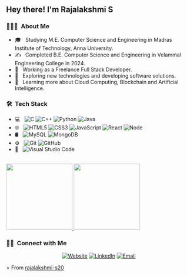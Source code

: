 <h2> Hey there! I'm Rajalakshmi S</h2>

<h3> 👨🏻‍💻 &nbsp;About Me </h3>

- 🎓 &nbsp; Studying M.E. Computer Science and Engineering in Madras Institute of Technology, Anna University.
- ✍️ &nbsp; Completed B.E. Computer Science and Engineering in Velammal Engineering College in 2024.
- 💼 &nbsp; Working as a Freelance Full Stack Developer.
- 🤔 &nbsp; Exploring new technologies and developing software solutions.
- 🌱 &nbsp; Learning more about Cloud Computing, Blockchain and Artificial Intelligence.

<h3> 🛠 &nbsp;Tech Stack</h3>

- 💻 &nbsp;
  ![C](https://img.shields.io/badge/C-A8B9CC?style=flat&logo=c&logoColor=white)
  ![C++](https://img.shields.io/badge/C%2B%2B-00599C?style=flat&logo=c%2B%2B&logoColor=white)
  ![Python](https://img.shields.io/badge/Python-3776AB?style=flat&logo=python&logoColor=white)
  ![Java](https://img.shields.io/badge/Java-ED8B00?style=flat&logo=openjdk&logoColor=white)
- 🌐 &nbsp;
  ![HTML5](https://img.shields.io/badge/HTML5-E34F26?style=flat&logo=html5&logoColor=white)
  ![CSS3](https://img.shields.io/badge/CSS3-1572B6?style=flat&logo=css3&logoColor=white)
  ![JavaScript](https://img.shields.io/badge/JavaScript-F7DF1E?style=flat&logo=javascript&logoColor=black)
  ![React](https://img.shields.io/badge/React-61DAFB?style=flat&logo=react&logoColor=black)
  ![Node](https://img.shields.io/badge/Node.js-339933?style=flat&logo=node.js&logoColor=white)
- 🛢 &nbsp;
  ![MySQL](https://img.shields.io/badge/MySQL-4479A1?style=flat&logo=mysql&logoColor=white)
  ![MongoDB](https://img.shields.io/badge/MongoDB-47A248?style=flat&logo=mongodb&logoColor=white)
- ⚙️ &nbsp;
  ![Git](https://img.shields.io/badge/-Git-333333?style=flat&logo=git)
  ![GitHub](https://img.shields.io/badge/GitHub-181717?style=flat&logo=github&logoColor=white)
- 🔧 &nbsp;
  ![Visual Studio Code](https://img.shields.io/badge/-Visual%20Studio%20Code-333333?style=flat&logo=visual-studio-code&logoColor=007ACC)

<br/>

<a href="https://github.com/rajalakshmi-s20">
  <img height="180em" src="https://github-readme-stats.vercel.app/api?username=rajalakshmi-s20&theme=buefy&show_icons=true" />
  <img height="180em" src="https://github-readme-stats.vercel.app/api/top-langs/?username=rajalakshmi-s20&theme=buefy&layout=compact" />
</a>

<br/>

<h3> 🤝🏻 &nbsp;Connect with Me </h3>

<p align="center">
<a href="https://rajalakshmi-s20.github.io/portfolio/"><img alt="Website" src="https://img.shields.io/badge/Website-My%20personal%20portfolio-blue?style=flat-square&logo=google-chrome"></a>
<a href="https://www.linkedin.com/in/rajalakshmi20/"><img alt="LinkedIn" src="https://img.shields.io/badge/LinkedIn-https://www.linkedin.com/in/rajalakshmi20/-blue?style=flat-square&logo=linkedin"></a>
<a href="mailto:rajalakshmi.sarangan20@gmail.com"><img alt="Email" src="https://img.shields.io/badge/Email-rajalakshmi.sarangan20@gmail.com-blue?style=flat-square&logo=gmail"></a>
</p>

⭐️ From [rajalakshmi-s20](https://github.com/rajalakshmi-s20)
